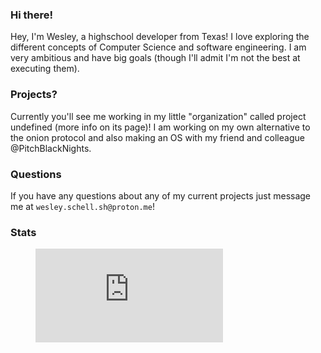 ### Hi there!

Hey, I'm Wesley, a highschool developer from Texas! I love exploring the different concepts of Computer Science and software engineering. 
I am very ambitious and have big goals (though I'll admit I'm not the best at executing them). 

### Projects? 

Currently you'll see me working in my little "organization" called project undefined (more info on its page)!
I am working on my own alternative to the onion protocol and also making an OS with my friend and colleague @PitchBlackNights. 

### Questions

If you have any questions about any of my current projects just message me at ```wesley.schell.sh@proton.me```!

### Stats

<figure><embed src="https://wakatime.com/share/@8b83758b-bdbc-45fc-99e8-c3cbc1feea8f/58b49b21-3623-4d0a-9373-95233a8f3610.svg"></embed></figure>
